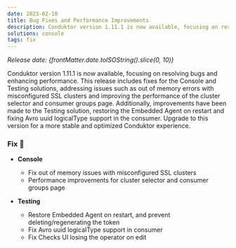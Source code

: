```yaml
---
date: 2023-02-10
title: Bug Fixes and Performance Improvements
description: Conduktor version 1.11.1 is now available, focusing on resolving bugs and enhancing performance. This release includes fixes for the Console and Testing solutions.
solutions: console
tags: fix
---
```


*Release date: {frontMatter.date.toISOString().slice(0, 10)}*

Conduktor version 1.11.1 is now available, focusing on resolving bugs and enhancing performance. This release includes fixes for the Console and Testing solutions, addressing issues such as out of memory errors with misconfigured SSL clusters and improving the performance of the cluster selector and consumer groups page. Additionally, improvements have been made to the Testing solution, restoring the Embedded Agent on restart and fixing Avro uuid logicalType support in the consumer. Upgrade to this version for a more stable and optimized Conduktor experience.

### Fix 🔨

- **Console**

  - Fix out of memory issues with misconfigured SSL clusters
  - Performance improvements for cluster selector and consumer groups page

- **Testing**

  - Restore Embedded Agent on restart, and prevent deleting/regenerating the token
  - Fix Avro uuid logicalType support in consumer
  - Fix Checks UI losing the operator on edit
